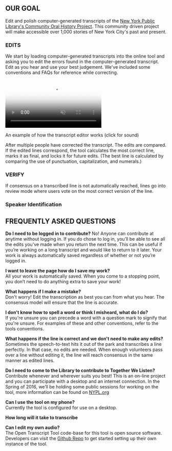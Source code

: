 ## OUR GOAL

Edit and polish computer-generated transcripts of the [New York Public Library's Community Oral History Project](oralhistory.nypl.org). This community driven project will make accessible over 1,000 stories of New York City's past and present.


### EDITS
We start by loading computer-generated transcripts into the online tool and asking you to edit the errors found in the computer-generated transcript. Edit as you hear and use your best judgement. We've included some conventions and FAQs for reference while correcting.

<video src="https://s3.amazonaws.com/togetherwelisten.nypl.org/video/twl_sample.mp4" preload="auto" class="toggle-sound sample-video" autoplay loop muted poster="https://s3.amazonaws.com/togetherwelisten.nypl.org/img/twl_sample.png"></video>
<p class="caption">An example of how the transcript editor works (click for sound)</p>

After multiple people have corrected the transcript. The edits are compared. If the edited lines correspond, the tool calculates the most correct line, marks it as final, and locks it for future edits. (The best line is calculated by comparing the use of punctuation, capitalization, and numerals.)  


### VERIFY  

If consensus on a transcribed line is not automatically reached, lines go into review mode where users vote on the most correct version of the line.  

### Speaker Identification  



## FREQUENTLY ASKED QUESTIONS  

**Do I need to be logged in to contribute?**
No! Anyone can contribute at anytime without logging in. If you do chose to log in, you’ll be able to see all the edits you’ve made when you return the next time. This can be useful if you’re working on a long transcript and would like to return to it later. Your work is always automatically saved regardless of whether or not you’re logged in.

**I want to leave the page how do I save my work?**  
All your work is automatically saved. When you come to a stopping point, you don’t need to do anything extra to save your work!

**What happens if I make a mistake?**  
Don't worry! Edit the transcription as best you can from what you hear. The consensus model will ensure that the line is accurate.

**I don't know how to spell a word or think I misheard, what do I do?**  
If you're unsure you can precede a word with a question mark to signify that you're unsure. For examples of these and other conventions, refer to the tools conventions.

**What happens if the line is correct and we don't need to make any edits?**  
Sometimes the speech-to-text hits it out of the park and transcribes a line perfectly. In that case, no edits are needed. When enough volunteers pass over a line without editing it, the line will reach consensus in the same manner as edited lines.

**Do I need to come to the Library to contribute to Together We Listen?**  
Contribute whenever and wherever suits you best! This is an on-line project and you can participate with a desktop and an internet connection. In the Spring of 2016, we’ll be holding some public sessions for working on the tool, more information can be found on [NYPL.org](nypl.org)

**Can I use the tool on my phone?**  
Currently the tool is configured for use on a desktop.

**How long will it take to transcribe**  


**Can I edit my own audio?**  
The Open Transcript Tool code-base for this tool is open source software. Developers can visit the [Github Repo](https://github.com/NYPL/transcript-editor) to get started setting up their own instance of the tool.
